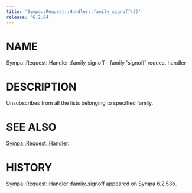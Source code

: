 ```yaml
---
title: 'Sympa::Request::Handler::family_signoff(3)'
release: '6.2.64'
---
```


# NAME

Sympa::Request::Handler::family\_signoff - family 'signoff' request handler

# DESCRIPTION

Unsubscribes from all the lists belonging to specified family.

# SEE ALSO

[Sympa::Request::Handler](./Sympa-Request-Handler.3.md).

# HISTORY

[Sympa::Request::Handler::family\_signoff](./Sympa-Request-Handler-family_signoff.3.md) appeared on Sympa 6.2.53b.
